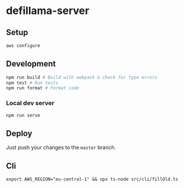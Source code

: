 # defillama-server

## Setup
```bash
aws configure
```

## Development
```bash
npm run build # Build with webpack & check for type errors
npm test # Run tests
npm run format # Format code
```

### Local dev server
```bash
npm run serve
```

## Deploy
Just push your changes to the `master` branch.

## Cli
```
export AWS_REGION="eu-central-1" && npx ts-node src/cli/fillOld.ts
```
